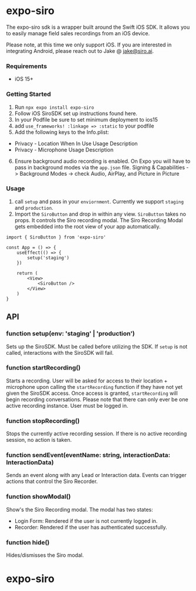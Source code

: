 # expo-siro

The expo-siro sdk is a wrapper built around the Swift iOS SDK. It allows you to easily manage field sales recordings from an iOS device.

Please note, at this time we only support iOS. If you are interested in integrating Android, please reach out to Jake @ jake@siro.ai.

### Requirements
- iOS 15+

### Getting Started
1. Run `npx expo install expo-siro`
2. Follow iOS SiroSDK set up instructions found here.
3. In your Podfile be sure to set minimum deployment to ios15
4. add `use_frameworks! :linkage => :static` to your podfile
5. Add the following keys to the Info.plist:
- Privacy - Location When In Use Usage Description
- Privacy - Microphone Usage Description
6. Ensure background audio recording is enabled. On Expo you will have to pass in background modes via the `app.json` file.
Signing & Capabilities -> Background Modes -> check Audio, AirPlay, and Picture in Picture

### Usage
1. call `setup` and pass in your `enviornment`. Currently we support `staging` and `production`.
2. Import the `SiroButton` and drop in within any view. `SiroButton` takes no props. It controls the Siro recording modal. The Siro Recording Modal gets embedded into the root view of your app automatically.

```
import { SiroButton } from 'expo-siro'

const App = () => {
	useEffect(() => {
		setup('staging')
	})

	return (
		<View>
			<SiroButton />
		</View>
	)
}
```

## API

### function setup(env: 'staging' | 'production')
Sets up the SiroSDK. Must be called before utilizing the SDK. If `setup` is not called, interactions with the SiroSDK will fail.

### function startRecording()
Starts a recording. User will be asked for access to their location + microphone upon calling the `startRecording` function if they have not yet given the SiroSDK access. Once access is granted, `startRecording` will begin recording conversations.
Please note that there can only ever be one active recording instance. User must be logged in.

### function stopRecording()
Stops the currently active recording session. If there is no active recording session, no action is taken.

### function sendEvent(eventName: string, interactionData: InteractionData)
Sends an event along with any Lead or Interaction data. Events can trigger actions that control the Siro Recorder. 

### function showModal() 
Show's the Siro Recording modal. The modal has two states:
- Login Form: Rendered if the user is not currently logged in.
- Recorder: Rendered if the user has authenticated successfully.

### function hide()
Hides/dismisses the Siro modal.
# expo-siro
